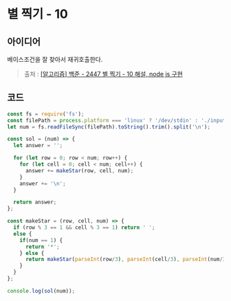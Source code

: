 # 별 찍기 - 10

## 아이디어
베이스조건을 잘 찾아서 재귀호출한다.

> 출처 : [[알고리즘] 백준 - 2447 별 찍기 - 10 해설, node js 구현](https://chunghyup.tistory.com/m/68)

## 코드

```js
const fs = require('fs');
const filePath = process.platform === 'linux' ? '/dev/stdin' : './input.txt';
let num = fs.readFileSync(filePath).toString().trim().split('\n');

const sol = (num) => {
  let answer = '';

  for (let row = 0; row < num; row++) {
    for (let cell = 0; cell < num; cell++) {
      answer += makeStar(row, cell, num);
    }
    answer += '\n';
  }

  return answer;
};

const makeStar = (row, cell, num) => {
  if (row % 3 == 1 && cell % 3 == 1) return ' ';
  else {
    if(num == 1) {
      return '*';
    } else {
      return makeStar(parseInt(row/3), parseInt(cell/3), parseInt(num/3));
    }
  }
};

console.log(sol(num));

```